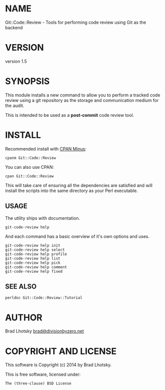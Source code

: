 # NAME

Git::Code::Review - Tools for performing code review using Git as the backend

# VERSION

version 1.5

# SYNOPSIS

This module installs a new command to allow you to perform a tracked code review
using a git repository as the storage and communication medium for the audit.

This is intended to be used as a __post-commit__ code review tool.

# INSTALL

Recommended install with [CPAN Minus](http://cpanmin.us):

    cpanm Git::Code::Review

You can also use CPAN:

    cpan Git::Code::Review

This will take care of ensuring all the dependencies are satisfied and will install the scripts into the same
directory as your Perl executable.

## USAGE

The utility ships with documentation.

    git-code-review help

And each command has a basic overview of it's own options and uses.

    git-code-review help init
    git-code-review help select
    git-code-review help profile
    git-code-review help list
    git-code-review help pick
    git-code-review help comment
    git-code-review help fixed

## SEE ALSO

    perldoc Git::Code::Review::Tutorial

# AUTHOR

Brad Lhotsky <brad@divisionbyzero.net>

# COPYRIGHT AND LICENSE

This software is Copyright (c) 2014 by Brad Lhotsky.

This is free software, licensed under:

    The (three-clause) BSD License
